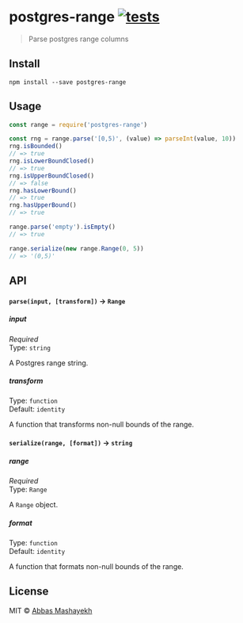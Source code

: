 # postgres-range [![tests](https://github.com/martianboy/postgres-range/workflows/tests/badge.svg)](https://github.com/martianboy/postgres-range/actions?query=workflow%3Atests)

> Parse postgres range columns


## Install

```
npm install --save postgres-range
```


## Usage

```js
const range = require('postgres-range')

const rng = range.parse('[0,5)', (value) => parseInt(value, 10))
rng.isBounded()
// => true
rng.isLowerBoundClosed()
// => true
rng.isUpperBoundClosed()
// => false
rng.hasLowerBound()
// => true
rng.hasUpperBound()
// => true

range.parse('empty').isEmpty()
// => true

range.serialize(new range.Range(0, 5))
// => '(0,5)'
```

## API

#### `parse(input, [transform])` -> `Range`

##### input

*Required*  
Type: `string`

A Postgres range string.

##### transform

Type: `function`  
Default: `identity`

A function that transforms non-null bounds of the range.


#### `serialize(range, [format])` -> `string`

##### range

*Required*  
Type: `Range`

A `Range` object.

##### format

Type: `function`  
Default: `identity`

A function that formats non-null bounds of the range.


## License

MIT © [Abbas Mashayekh](http://github.com/martianboy)
